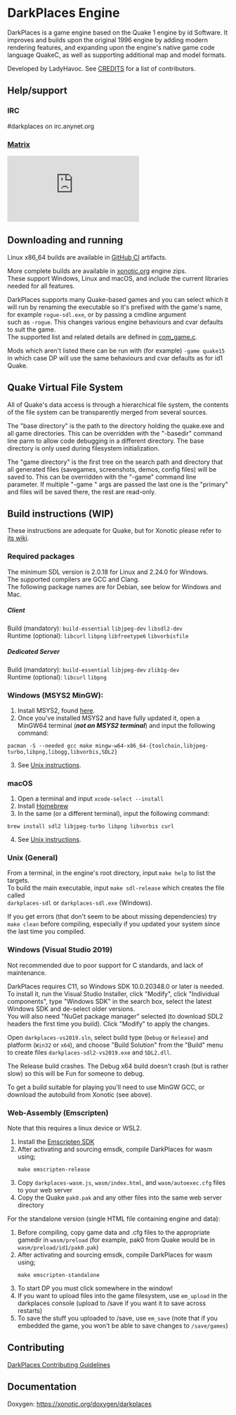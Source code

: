 # DarkPlaces Engine

DarkPlaces is a game engine based on the Quake 1 engine by id Software. It
improves and builds upon the original 1996 engine by adding modern rendering
features, and expanding upon the engine's native game code language QuakeC, as
well as supporting additional map and model formats.

Developed by LadyHavoc. See [CREDITS](CREDITS.md) for a list of contributors.

## Help/support

### IRC
#darkplaces on irc.anynet.org

### [Matrix](https://matrix.org/docs/guides/introduction)
[![#darkplaces:matrix.org](https://img.shields.io/matrix/darkplaces:matrix.org?color=660000&label=%23darkplaces%3Amatrix.org)](https://matrix.to/#/#darkplaces:matrix.org)

## Downloading and running

Linux x86_64 builds are available in [GitHub CI](https://github.com/DarkPlacesEngine/darkplaces/actions?query=branch%3Amaster) artifacts.  

More complete builds are available in [xonotic.org](https://beta.xonotic.org/autobuild/) engine zips.  
These support Windows, Linux and macOS, and include the current libraries needed for all features.

DarkPlaces supports many Quake-based games and you can select which it will run by renaming the executable so it's prefixed with the game's name, for example `rogue-sdl.exe`, or by passing a cmdline argument  
such as `-rogue`.  This changes various engine behaviours and cvar defaults to suit the game.  
The supported list and related details are defined in [com_game.c](https://github.com/DarkPlacesEngine/darkplaces/blob/master/com_game.c).

Mods which aren't listed there can be run with (for example) `-game quake15` in which case DP will use the same behaviours and cvar defaults as for id1 Quake.

## Quake Virtual File System

All of Quake's data access is through a hierarchical file system, the contents
of the file system can be transparently merged from several sources.

The "base directory" is the path to the directory holding the quake.exe and
all game directories.  This can be overridden with the "-basedir" command
line parm to allow code debugging in a different directory.  The base
directory is only used during filesystem initialization.

The "game directory" is the first tree on the search path and directory that
all generated files (savegames, screenshots, demos, config files) will be
saved to.  This can be overridden with the "-game" command line parameter.
If multiple "-game <gamedir>" args are passed the last one is the "primary"
and files will be saved there, the rest are read-only.

## Build instructions (WIP)

These instructions are adequate for Quake, but for Xonotic please refer to [its wiki](https://gitlab.com/xonotic/xonotic/-/wikis/Compiling).

### Required packages

The minimum SDL version is 2.0.18 for Linux and 2.24.0 for Windows.  
The supported compilers are GCC and Clang.  
The following package names are for Debian, see below for Windows and Mac.

##### Client
Build (mandatory): `build-essential` `libjpeg-dev` `libsdl2-dev`  
Runtime (optional): `libcurl` `libpng` `libfreetype6` `libvorbisfile`  

##### Dedicated Server
Build (mandatory): `build-essential` `libjpeg-dev` `zlib1g-dev`  
Runtime (optional): `libcurl` `libpng`  

### Windows (MSYS2 MinGW):

1. Install MSYS2, found [here](https://www.msys2.org/).
2. Once you've installed MSYS2 and have fully updated it, open a MinGW64 terminal (***not an MSYS2 terminal***) and input the following command:

```
pacman -S --needed gcc make mingw-w64-x86_64-{toolchain,libjpeg-turbo,libpng,libogg,libvorbis,SDL2}
```

3. See [Unix instructions](#unix-(general)).

### macOS
1. Open a terminal and input `xcode-select --install`
2. Install [Homebrew](https://brew.sh)
3. In the same (or a different terminal), input the following command:

```
brew install sdl2 libjpeg-turbo libpng libvorbis curl
```

4. See [Unix instructions](#unix-(general)).

### Unix (General)

From a terminal, in the engine's root directory, input `make help` to list the targets.  
To build the main executable, input `make sdl-release` which creates the file called  
`darkplaces-sdl` or `darkplaces-sdl.exe` (Windows).

If you get errors (that don't seem to be about missing dependencies) try `make clean` before compiling, especially if you updated your system since the last time you compiled.


### Windows (Visual Studio 2019)

Not recommended due to poor support for C standards, and lack of maintenance.

DarkPlaces requires C11, so Windows SDK 10.0.20348.0 or later is needed.  
To install it, run the Visual Studio Installer, click "Modify", click "Individual components", type "Windows SDK" in the search box, select the latest Windows SDK and de-select older versions.  
You will also need "NuGet package manager" selected (to download SDL2 headers the first time you build).
Click "Modify" to apply the changes.  

Open `darkplaces-vs2019.sln`, select build type (`Debug` or `Release`) and platform (`Win32` or `x64`), and choose "Build Solution" from the "Build" menu to create files `darkplaces-sdl2-vs2019.exe` and `SDL2.dll`.

The Release build crashes. The Debug x64 build doesn't crash (but is rather slow) so this will be Fun for someone to debug.

To get a build suitable for playing you'll need to use MinGW GCC, or download the autobuild from Xonotic (see above).


### Web-Assembly (Emscripten)

Note that this requires a linux device or WSL2.

1. Install the [Emscripten SDK](https://emscripten.org/docs/getting_started/downloads.html#installation-instructions-using-the-emsdk-recommended)
1. After activating and sourcing emsdk, compile DarkPlaces for wasm using;
   ```shell
   make emscripten-release
   ```
1. Copy `darkplaces-wasm.js`, `wasm/index.html`, and `wasm/autoexec.cfg` files to your web server
1. Copy the Quake `pak0.pak` and any other files into the same web server directory

For the standalone version (single HTML file containing engine and data):
1. Before compiling, copy game data and .cfg files to the appropriate gamedir in `wasm/preload` (for example, pak0 from Quake would be in `wasm/preload/id1/pak0.pak`)
1. After activating and sourcing emsdk, compile DarkPlaces for wasm using;
   ```shell
   make emscripten-standalone
   ```
1. To start DP you must click somewhere in the window!
1. If you want to upload files into the game filesystem, use `em_upload` in the darkplaces console (upload to /save if you want it to save across restarts)
1. To save the stuff you uploaded to /save, use `em_save` (note that if you embedded the game, you won't be able to save changes to `/save/games`)


## Contributing

[DarkPlaces Contributing Guidelines](CONTRIBUTING.md)

## Documentation

Doxygen: https://xonotic.org/doxygen/darkplaces
